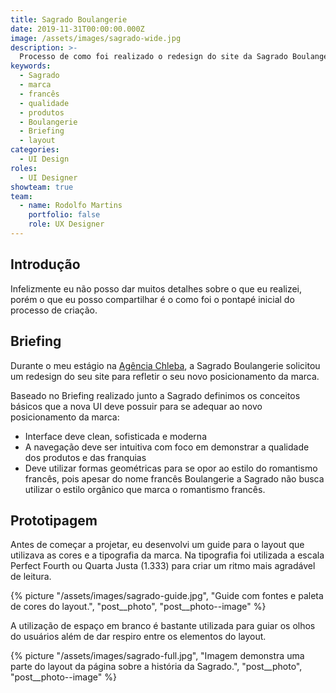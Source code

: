 ```yaml
---
title: Sagrado Boulangerie
date: 2019-11-31T00:00:00.000Z
image: /assets/images/sagrado-wide.jpg
description: >-
  Processo de como foi realizado o redesign do site da Sagrado Boulangerie
keywords:
  - Sagrado
  - marca
  - francês
  - qualidade
  - produtos
  - Boulangerie
  - Briefing
  - layout
categories:
  - UI Design
roles:
  - UI Designer
showteam: true
team:
  - name: Rodolfo Martins
    portfolio: false
    role: UX Designer
---
```

## Introdução

Infelizmente eu não posso dar muitos detalhes sobre o que eu realizei, porém o que eu posso compartilhar é o como foi o pontapé inicial do processo de criação.

## Briefing

Durante o meu estágio na [Agência Chleba](https://www.chleba.net/), a Sagrado Boulangerie solicitou um redesign do seu site para refletir o seu novo posicionamento da marca.

Baseado no Briefing realizado junto a Sagrado definimos os conceitos básicos que a nova UI deve possuir para se adequar ao novo posicionamento da marca:

- Interface deve clean, sofisticada e moderna
- A navegação deve ser intuitiva com foco em demonstrar a qualidade dos produtos e das franquias
- Deve utilizar formas geométricas para se opor ao estilo do romantismo francês, pois apesar do nome francês Boulangerie a Sagrado não busca utilizar o estilo orgânico que marca o romantismo francês.

## Prototipagem

Antes de começar a projetar, eu desenvolvi um guide para o layout que utilizava as cores e a tipografia da marca.
Na tipografia foi utilizada a escala Perfect Fourth ou Quarta Justa (1.333) para criar um ritmo mais agradável de leitura.

{% picture "/assets/images/sagrado-guide.jpg", "Guide com fontes e paleta de cores do layout.", "post__photo", "post__photo--image" %}

A utilização de espaço em branco é bastante utilizada para guiar os olhos do usuários além de dar respiro entre os elementos do layout.

{% picture "/assets/images/sagrado-full.jpg", "Imagem demonstra uma parte do layout da página sobre a história da Sagrado.", "post__photo", "post__photo--image" %}

